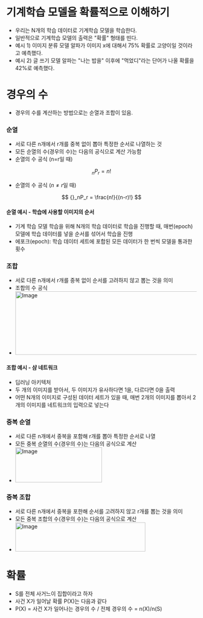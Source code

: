 # 기계학습 모델을 확률적으로 이해하기
- 우리는 N개의 학습 데이터로 기계학습 모델을 학습한다.
- 일반적으로 기계학습 모델의 출력은 "확률" 형태를 띤다.
- 예시 1) 이미지 분류 모델 알파가 이미지 x에 대해서 75% 확률로 고양이일 것이라고 예측했다.
- 예시 2) 글 쓰기 모델 알파는 "나는 밥을" 이후에 "먹었디"라는 단어가 나올 확률을 42%로 예측했다.

# 경우의 수
- 경우의 수를 계산하는 방법으로는 순열과 조합이 있음.
### 순열
- 서로 다른 n개에서 r개를 중복 없이 뽑아 특정한 순서로 나열하는 것
- 모든 순열의 수(경우의 수)는 다음의 공식으로 계산 가능함
- 순열의 수 공식 (n=r일 때)
    
$$
{}_nP_r = n!
$$

  - 순열의 수 공식 ($n \neq r$일 때)
    
$$
{}_nP_r = \frac{n!}{(n-r)!}
$$

#### 순열 예시 - 학습에 사용할 이미지의 순서
- 기계 학습 모델 학습을 위해 N개의 학습 데이터로 학습을 진행할 때, 매번(epoch) 모델에 학습 데이터를 넣을 순서를 섞어서 학습을 진행
- 에포크(epoch): 학습 데이터 세트에 포합된 모든 데이터가 한 번씩 모델을 통과한 횟수

### 조합
- 서로 다른 n개에서 r개를 중복 없이 순서를 고려하지 않고 뽑는 것을 의미
- 조합의 수 공식
- <img width="596" height="168" alt="Image" src="https://github.com/user-attachments/assets/b773aceb-6998-4461-8b57-8d99701ec7ac" />

#### 조합 예시 - 샴 네트워크
- 딥러닝 아키텍처
- 두 개의 이미지를 받아서, 두 이미지가 유사하다면 1을, 다르다면 0을 출력
- 어떤 N개의 이미지로 구성된 데이터 세트가 있을 때, 매번 2개의 이미지를 뽑아서 2개의 이미지를 네트워크의 입력으로 넣는다

### 중복 순열
- 서로 다른 n개에서 중복을 포함해 r개를 뽑아 특정한 순서로 나열
- 모든 중복 순열의 수(경우의 수)는 다음의 공식으로 계산
- <img width="229" height="93" alt="Image" src="https://github.com/user-attachments/assets/2a49fab4-ebb5-4cee-9893-7ea7e8279635" />

### 중복 조합
- 서로 다른 n개에서 중복을 포한해 순서를 고려하지 않고 r개를 뽑는 것을 의미
- 모든 중복 조합의 수(경우의 수)는 다음의 공식으로 계산
- <img width="344" height="77" alt="Image" src="https://github.com/user-attachments/assets/219f807e-9a6c-4670-af87-fb44b3ce637d" />

# 확률
- S를 전체 사거느이 집합이라고 하자
- 사건 X가 일어날 확률 P(X)는 다음과 같다
- P(X) = 사건 X가 일어나는 경우의 수 / 전체 경우의 수 = n(X)/n(S)
